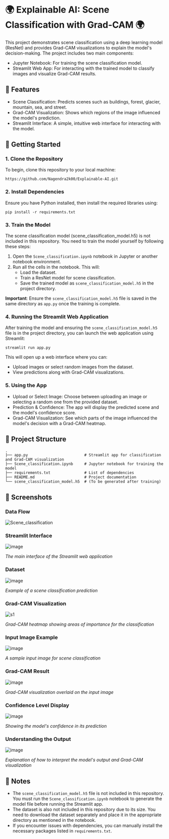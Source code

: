 # 🌍 Explainable AI: Scene Classification with Grad-CAM 🌍

This project demonstrates scene classification using a deep learning model (ResNet) and provides Grad-CAM visualizations to explain the model's decision-making. The project includes two main components:

- Jupyter Notebook: For training the scene classification model.
- Streamlit Web App: For interacting with the trained model to classify images and visualize Grad-CAM results.

## 🌟 Features

- Scene Classification: Predicts scenes such as buildings, forest, glacier, mountain, sea, and street.
- Grad-CAM Visualization: Shows which regions of the image influenced the model's prediction.
- Streamlit Interface: A simple, intuitive web interface for interacting with the model.

## 🚀 Getting Started

### 1. Clone the Repository

To begin, clone this repository to your local machine:

```
https://github.com/Nagendra2k00/Explainable-AI.git
```

### 2. Install Dependencies

Ensure you have Python installed, then install the required libraries using:

```
pip install -r requirements.txt
```

### 3. Train the Model

The scene classification model (scene_classification_model.h5) is not included in this repository. You need to train the model yourself by following these steps:

1. Open the `Scene_classification.ipynb` notebook in Jupyter or another notebook environment.
2. Run all the cells in the notebook. This will:
   - Load the dataset.
   - Train a ResNet model for scene classification.
   - Save the trained model as `scene_classification_model.h5` in the project directory.

**Important**: Ensure the `scene_classification_model.h5` file is saved in the same directory as `app.py` once the training is complete.

### 4. Running the Streamlit Web Application

After training the model and ensuring the `scene_classification_model.h5` file is in the project directory, you can launch the web application using Streamlit:

```
streamlit run app.py
```

This will open up a web interface where you can:
- Upload images or select random images from the dataset.
- View predictions along with Grad-CAM visualizations.

### 5. Using the App

- Upload or Select Image: Choose between uploading an image or selecting a random one from the provided dataset.
- Prediction & Confidence: The app will display the predicted scene and the model's confidence score.
- Grad-CAM Visualization: See which parts of the image influenced the model's decision with a Grad-CAM heatmap.

## 📂 Project Structure

```
.
├── app.py                         # Streamlit app for classification and Grad-CAM visualization
├── Scene_classification.ipynb     # Jupyter notebook for training the model
├── requirements.txt               # List of dependencies
├── README.md                      # Project documentation
└── scene_classification_model.h5  # (To be generated after training)
```

## 📸 Screenshots

### Data Flow
![Scene_classification](https://github.com/user-attachments/assets/273693b2-25f8-468d-a437-4d2f1eb2eeb5)

### Streamlit Interface
![image](https://github.com/user-attachments/assets/f5949f73-b34c-44d0-92a3-a36970b21065)

*The main interface of the Streamlit web application*

### Dataset
![image](https://github.com/user-attachments/assets/4b149673-34bf-462c-a489-4086ce69ab98)

*Example of a scene classification prediction*

### Grad-CAM Visualization
![s1](https://github.com/user-attachments/assets/a8fbd60d-4ec0-4dc2-a408-4ef0d5039564)

*Grad-CAM heatmap showing areas of importance for the classification*

### Input Image Example
![image](https://github.com/user-attachments/assets/b5f332ed-1235-4b18-a29a-418a3f0ff293)

*A sample input image for scene classification*

### Grad-CAM Result
![image](https://github.com/user-attachments/assets/63ac2cef-ffff-4fed-b9b4-83daf45273e4)

*Grad-CAM visualization overlaid on the input image*

### Confidence Level Display
![image](https://github.com/user-attachments/assets/415a1f63-dc72-40c7-874d-590f5c7f3bfa)

*Showing the model's confidence in its prediction*

### Understanding the Output
![image](https://github.com/user-attachments/assets/de48a0d5-9da3-4581-a2b5-b771e1227d2d)

*Explanation of how to interpret the model's output and Grad-CAM visualization*

## 📝 Notes

- The `scene_classification_model.h5` file is not included in this repository. You must run the `Scene_classification.ipynb` notebook to generate the model file before running the Streamlit app.
- The dataset is also not included in this repository due to its size. You need to download the dataset separately and place it in the appropriate directory as mentioned in the notebook.
- If you encounter issues with dependencies, you can manually install the necessary packages listed in `requirements.txt`.
